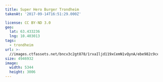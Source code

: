 ```yaml
---
title: Super Hero Burger Trondheim
takenAt: '2017-09-14T16:51:29.000Z'

license: CC BY-ND 3.0
geo:
  lat: 63.433236
  lng: 10.403013
tags:
  - trondheim
url: >-
  //images.ctfassets.net/bncv3c2gt878/1rxaIljd119xCemN1vQynA/ebe982c9cee5fead0df258c3c95a01d3/super-hero-burger-trondheim_37459473915_o
size: 4946932
image:
  width: 5344
  height: 3006
---
```

